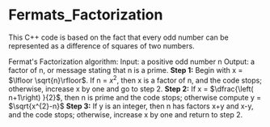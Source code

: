 # Fermats_Factorization

This C++ code is based on the fact that every odd number can be represented as a difference of squares of two numbers. 

Fermat's Factorization algorithm: 
Input: a positive odd number n 
Output: a factor of n, or message stating that n is a prime. 
**Step 1:** Begin with x = $\lfloor \sqrt{n}\rfloor$. If n = $x^{2}$, then x is a factor of n, and the code stops; otherwise, increase x by one and go to step 2.
**Step 2:** If x = $\dfrac{\left( n+1\right) }{2}$, then n is prime and the code stops; otherwise compute y = $\sqrt{x^{2}-n}$
**Step 3:** If y is an integer, then n has factors x+y and x-y, and the code stops; otherwise, increase x by one and return to step 2.
